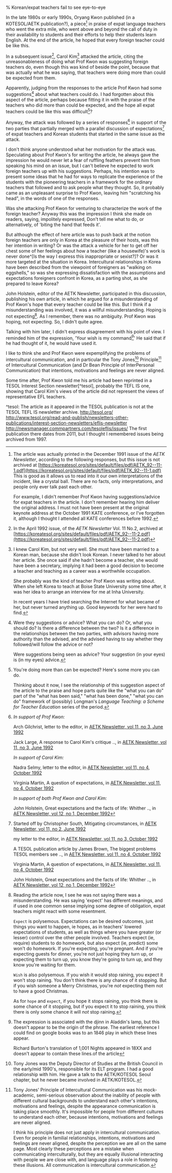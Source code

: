% Korean/expat teachers fail to see eye-to-eye

In the late 1980s or early 1990s, Oryang Kwon published (in a KOTESOL/AETK publication?), a piece[^praise] in praise of expat language teachers who went the extra mile, who went above and beyond the call of duty in their availability to students and their efforts to help their students learn English. At the end of the article, he hoped that every foreign teacher could be like this.

In a subsequent issue[^attack], Carol Kim[^carolkim] attacked the article, citing the unreasonableness of doing what Prof Kwon was suggesting foreign teachers do, even though this was kind of beside the point, because that was actually what he was saying, that teachers were doing more than could be expected from them.

Apparently, judging from the responses to the article Prof Kwon had some suggestions[^suggestions] about what teachers could do. I had forgotten about this aspect of the article, perhaps because fitting it in with the praise of the teachers who did more than could be expected, and the hope all expat teachers could be like this was difficult[^difficult]? 

Anyway, the attack was followed by a series of responses[^responses] in support of the two parties that partially merged with a parallel discussion of expectations[^expectations] of expat teachers and Korean students that started in the same issue as the attack.

I don't think anyone understood what her motivation for the attack was. Speculating about Prof Kwon's for writing the article, he always gave the impression he would never let a fear of ruffling feathers prevent him from speaking his mind on an issue, but I can't believe he expected to work foreign teachers up with his suggestions. Perhaps, his intention was to present some ideas that he had for ways to replicate the experience of the students with the pioneering teachers in a framework for the ordinary teachers that followed and to ask people what they thought. So, it probably came as an unpleasant surprise to Prof Kwon, leaving him "scratching his head", in the words of one of the responses. 

Was she attacking Prof Kwon for venturing to characterize the work of the foreign teacher? Anyway this was the impression I think she made on readers, saying, impolitely expressed, Don't tell me what to do, or alternatively, of 'biting the hand that feeds it'.

But although the effect of here article was to push back at the notion foreign teachers are only in Korea at the pleasure of their hosts, was this her intention in writing? Or was the attack a vehicle for her to get off her chest some of her feelings about how a teacher (like a housewife)'s work is never done^[Is the way I express this inappropriate or sexist?]? Or was it more targeted at the situation in Korea. Intercultural relationships in Korea have been described from the viewpoint of foreigners as "walking on eggshells," so was she expressing dissatisfaction with the assumptions and expectations foreigners confront in Korea, as a parting shot, as she prepared to leave Korea?

John Holstein, editor of the AETK Newsletter, participated in this discussion, publishing his own article, in which he argued for a misunderstanding of Prof Kwon's hope that every teacher could be like this. But I think if a misunderstanding was involved, it was a willful misunderstanding. Hoping is not expecting[^expect]. As I remember, there was no ambiguity. Prof Kwon was hoping, not expecting. So, I didn't quite agree.

Talking with him later, I didn't express disagreement with his point of view. I reminded him of the expression, 
'Your wish is my command[^expression]'
He said that if he had thought of it, he would have used it.

I like to think she and Prof Kwon were expemplifying the problems of intercultural communication, and in particular the Tony Jones[^tonyjones] Principle[^principle] of Intercultural Communication (and Dr Bean Principle of InterPersonal Communication) that intentions, motivations and feelings are never aligned.

Some time after, Prof Kwon told me his article had been reprinted in a TESOL Interest Section newsletter[^tesol], probably the TEFL IS one, showing that Carol Kim's views of the article did not represent the views of representative EFL teachers.

[^praise]: The article was actually printed in the December 1991 issue of the *AETK Newsletter*, according to the following responses, but this issue is not archived at
[https://koreatesol.org/sites/default/files/pdf/AETK_92--11-1.pdf](https://koreatesol.org/sites/default/files/pdf/AETK_92--11-1.pdf)
This is good as it allows us to read into it our own interpretations of the incident, like a crystal ball. There are no facts, only interpretations, and people only ever talk past each other.

	For example, I didn't remember Prof Kwon having suggestions/advice for expat teachers in the article. I don't remember hearing him deliver the original address. I must not have been present at the original keynote address at the October 1991 KATE conference, or I've forgotten it, although I thought I attended all KATE conferences before 1992.

[^attack]: In the April 1992 issue, of the *AETK Newsletter* Vol. 11 No.2, archived at
[https://koreatesol.org/sites/default/files/pdf/AETK_92--11-2.pdf](https://koreatesol.org/sites/default/files/pdf/AETK_92--11-2.pdf)

[^carolkim]: I knew Carol Kim, but not very well. She must have been married to a Korean man, because she didn't look Korean. I never talked to her about her article. She once said if she hadn't become a teacher, she would have been a secretary, implying it had been a good decision to become a teacher and teaching as a career was a worthwhile occupation.

	She probably was the kind of teacher Prof Kwon was writing about. When she left Korea to teach at Boise State University some time after, it was her idea to arrange an interview for me at Inha University.

	In recent years I have tried searching the Internet for what became of her, but never turned anything up. Good keywords for her were hard to find.

[^suggestions]: Were they suggestions or advice? What you can do? Or, what you should do? Is there a difference between the two? Is it a difference in the relationships between the two parties, with advisors having more authority than the advised, and the advised having to say whether they followed/will follow the advice or not?

	Were suggestions being seen as advice? Your suggestion (in your eyes) is (in my eyes) advice.

[^difficult]: You're doing more than can be expected? Here's some more you can do.

	Thinking about it now, I see the relationship of this suggestion aspect of the article to the praise and hope parts quite like the "what you can do" part of the "what has been said," "what has been done," "what you can do" framework of (possibly) Longman's  *Language Teaching: a Scheme for Teacher Education* series of the period.

[^responses]: *In support of Prof Kwon:*

	Arch Gilchrist, letter to the editor, in 
[AETK Newsletter, vol 11, no 3, June 1992](https://koreatesol.org/sites/default/files/pdf/AETK_92--11-4.pdf)

	Jack Large, A response to Carol Kim's critique .., in 
[AETK Newsletter, vol 11, no 3, June 1992](https://koreatesol.org/sites/default/files/pdf/AETK_92--11-4.pdf)

	*In support of Carol Kim:*

	Nadra Selmy, letter to the editor, in
[AETK Newsletter, vol 11, no 4, October 1992](https://koreatesol.org/sites/default/files/pdf/AETK_92--11-4.pdf)

	Virginia Martin, A question of expectations, in
[AETK Newsletter, vol 11, no 4, October 1992](https://koreatesol.org/sites/default/files/pdf/AETK_92--11-4.pdf)

	*In support of both Prof Kwon and Carol Kim:*

	John Holstein, Great expectations and the facts of life: Whither .., in
[AETK Newsletter, vol 12, no 1, December 1992](https://koreatesol.org/sites/default/files/pdf/AETK_92--11-4.pdf)

[^expectations]: Started off by Christopher South, Mitigating circumstances, in 
[AETK Newsletter, vol 11, no 2, June 1992](https://koreatesol.org/sites/default/files/pdf/AETK_92--11-4.pdf)

	my letter to the editor, in
[AETK Newsletter, vol 11, no 3, October 1992](https://koreatesol.org/sites/default/files/pdf/AETK_92--11-3.pdf)

	A TESOL publication article by James Brown, The biggest problems TESOL members see .., in
[AETK Newsletter, vol 11, no 4, October 1992](https://koreatesol.org/sites/default/files/pdf/AETK_92--11-4.pdf)

	Virginia Martin, A question of expectations, in
[AETK Newsletter, vol 11, no 4, October 1992](https://koreatesol.org/sites/default/files/pdf/AETK_92--11-4.pdf)

	John Holstein, Great expectations and the facts of life: Whither .., in
[AETK Newsletter, vol 12, no 1, December 1992](http://kotesol.org/AETK_92--12-1.pdf)

[^expect]: Reading the article now, I see he was not saying there was a misunderstanding. He was saying 'expect' has different meanings, and if used in one common sense implying some degree of obligation, expat teachers might react with some resentment.

	`Expect` is polysemous. Expectations can be desired outcomes, just things you want to happen, ie hopes, as in teachers' lowered expectations of students, as well as things where you have greater (or lesser) control over the other people involved. Teachers expect (ie, require) students to do homework, but also expect (ie, predict) some won't do homework. If you're expecting, you're pregnant. And if you're expecting guests for dinner, you're not just hoping they turn up, or expecting them to turn up, you know they're going to turn up, and they know you're waiting for them.

	`Wish` is also polysemous. If you wish it would stop raining, you expect it won't stop raining. You don't think there is any chance of it stopping. But if you wish someone a Merry Christmas, you're *not* expecting them not to have a good Christmas.

	As for `hope` and `expect`, if you hope it stops raining, you think there is some chance of it stopping, but if you expect it to stop raining, you think there is only some chance it will *not* stop raining.

[^expression]: The expression is associated with the djinn in Aladdin's lamp, but this doesn't appear to be the origin of the phrase. The earliest reference I could find on 
google books
was to an 1846 play in which these lines appear.

	Richard Burton's translation of 1,001 Nights appeared in 18XX and doesn't appear to contain these lines.of the article 

[^tonyjones]: Tony Jones was the Deputy Director of Studies at the British Council in the early/mid 1990's, responsible for its ELT program. I had a good relationship with him. He gave a talk to the AETK/KOTESOL Seoul chapter, but he never became involved in AETK/KOTESOL.

[^principle]: Tony Jones' Principle of Intercultural Communication was his mock-academic, semi-serious observation about the inability of people with different cultural backgrounds to understand each other's intentions, motivations and feelings, despite the appearance communication is taking place smoothly. It's impossible for people from different cultures to understand each other, because intentions, motivations and feelings are never aligned.

	I think his principle does not just apply in intercultural communication. Even for people in familial relationships, intentions, motivations and feelings are never aligned, despite the perception we are all on the same page. Most clearly these perceptions are a mistake when communicating interculturally, but they are equally illusional interacting with people we are close with, and language plays a role in fostering these illusions. All communication is intercultural communication.

\^tesol: The article as it appeared in the TESOL publication is not at the 
TESOL TEFL IS newsletter archive. 
http://tesol.org/
http://www.tesol.org/read-and-publish/newsletters-other-publications/interest-section-newsletters/eflis-newsletter
http://newsmanager.commpartners.com/tesoleflis/issues/
The first publication there dates from 2011, but I thought I remembered issues being archived from 1997.
